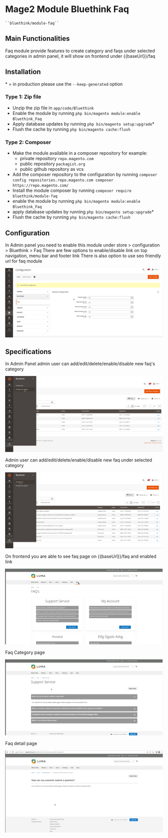 # Mage2 Module Bluethink Faq

    ``bluethink/module-faq``


## Main Functionalities
Faq module provide features to create category and faqs under selected categories in admin panel, 
it will show on frontend under {{baseUrl}}/faq

## Installation
\* = in production please use the `--keep-generated` option

### Type 1: Zip file

 - Unzip the zip file in `app/code/Bluethink`
 - Enable the module by running `php bin/magento module:enable Bluethink_Faq`
 - Apply database updates by running `php bin/magento setup:upgrade`\*
 - Flush the cache by running `php bin/magento cache:flush`

### Type 2: Composer

 - Make the module available in a composer repository for example:
    - private repository `repo.magento.com`
    - public repository `packagist.org`
    - public github repository as vcs
 - Add the composer repository to the configuration by running `composer config repositories.repo.magento.com composer https://repo.magento.com/`
 - Install the module composer by running `composer require bluethink/module-faq`
 - enable the module by running `php bin/magento module:enable Bluethink_Faq`
 - apply database updates by running `php bin/magento setup:upgrade`\*
 - Flush the cache by running `php bin/magento cache:flush`


## Configuration
In Admin panel you need to enable this module under store > configuration > Bluethink > Faq
There are few options to enable/disable link on top navigation, menu bar and footer link
There is also option to use seo friendly url for faq module

<img src="https://github.com/abhijeetkumarbluethink/Bluethink/blob/main/configuration.png" alt="Magento FAQ Extension">



## Specifications
In Admin Panel admin user can add/edit/delete/enable/disable new faq's category

<img src="https://github.com/abhijeetkumarbluethink/Bluethink/blob/main/admin-category.png" alt="Magento FAQ Extension">

Admin user can add/edit/delete/enable/disable new faq under selected category

<img src="https://github.com/abhijeetkumarbluethink/Bluethink/blob/main/admin-faq.png" alt="Magento FAQ Extension">

On frontend you are able to see faq page on {{baseUrl}}/faq and enabled link

<img src="https://github.com/abhijeetkumarbluethink/Bluethink/blob/main/faq-main.png" alt="Magento FAQ Extension">

Faq Category page

<img src="https://github.com/abhijeetkumarbluethink/Bluethink/blob/main/faq-category.png" alt="Magento FAQ Extension">

Faq detail page

<img src="https://github.com/abhijeetkumarbluethink/Bluethink/blob/main/faq.png" alt="Magento FAQ Extension">

